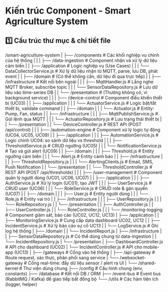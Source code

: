 # Kiến trúc Component - Smart Agriculture System

## 1️⃣ Cấu trúc thư mục & chi tiết file

/smart-agriculture-system
|
├── /components                  # Các khối nghiệp vụ chính của hệ thống
|   |
|   ├── /data-ingestion          # Component nhận và xử lý dữ liệu cảm biến
|   |   ├── /application         # Logic nghiệp vụ (Use Cases)
|   |   |   └── DataCollectorService.js   # Xử lý dữ liệu nhận từ MQTT, parse, lưu DB, phát event
|   |   ├── /domain              # (Có thể không cần, dữ liệu đi qua trực tiếp)
|   |   ├── /infrastructure      # Kết nối bên ngoài
|   |   |   ├── MqttHandler.js             # Lắng nghe MQTT Broker, subscribe topic
|   |   |   └── SensorDataRepository.js   # Lưu dữ liệu vào time-series DB
|   |   └── /presentation        # (Thường không có, vì background service)
|   |
|   ├── /device-control          # Component điều khiển thiết bị (UC03)
|   |   ├── /application
|   |   |   └── ActuatorService.js        # Logic bật/tắt thiết bị, validate command
|   |   ├── /domain
|   |   |   └── Actuator.js                 # Entity: Pump, Fan, status
|   |   ├── /infrastructure
|   |   |   ├── MqttPublishService.js      # Gửi lệnh qua MQTT
|   |   |   └── ActuatorRepository.js      # Lưu trạng thái thiết bị
|   |   └── /presentation
|   |       └── DeviceController.js        # REST API (POST /api/control)
|   |
|   ├── /automation-engine       # Component xử lý logic tự động (UC04, UC05, UC09)
|   |   ├── /application
|   |   |   ├── AutomationService.js       # Logic chính UC04: so sánh dữ liệu vs threshold
|   |   |   ├── ThresholdService.js        # CRUD ngưỡng (UC05)
|   |   |   └── NotificationService.js     # Tạo và gửi alert (UC09)
|   |   ├── /domain
|   |   |   ├── Threshold.js               # Entity ngưỡng cảm biến
|   |   |   └── Alert.js                   # Entity cảnh báo
|   |   ├── /infrastructure
|   |   |   ├── ThresholdRepository.js
|   |   |   └── AlertingClients.js        # Email, SMS, Push Notification
|   |   └── /presentation
|   |       └── ThresholdController.js    # REST API (POST /api/thresholds)
|   |
|   ├── /user-management         # Component quản lý người dùng (UC01, UC06, UC07)
|   |   ├── /application
|   |   |   ├── AuthService.js           # Xử lý login (UC01), tạo JWT
|   |   |   ├── UserService.js           # CRUD user (UC06)
|   |   |   └── RoleService.js           # CRUD role & gán quyền (UC07)
|   |   ├── /domain
|   |   |   ├── User.js                  # Entity người dùng
|   |   |   └── Role.js                  # Entity vai trò
|   |   ├── /infrastructure
|   |   |   ├── UserRepository.js
|   |   |   └── RoleRepository.js
|   |   └── /presentation
|   |       ├── AuthController.js
|   |       ├── UserController.js
|   |       └── RoleController.js
|   |
|   └── /monitoring-logging      # Component giám sát, báo cáo (UC02, UC12, UC13)
|       ├── /application
|       |   ├── MonitoringService.js     # Cung cấp data dashboard UC02, UC12
|       |   ├── IncidentService.js       # Xử lý báo cáo sự cố UC13
|       |   └── LogService.js            # Ghi log hệ thống
|       ├── /domain
|       |   └── IncidentReport.js
|       ├── /infrastructure
|       |   ├── SensorDataRepository.js   # Có thể dùng chung từ data-ingestion
|       |   └── IncidentRepository.js
|       └── /presentation
|           ├── DashboardController.js  # API cho dashboard (UC02)
|           └── IncidentController.js   # API cho mobile-app (UC13)
|
├── /gateways                    # Cổng vào hệ thống
|   ├── /api-gateway             # Route request, xác thực, phân phối sang service
|   └── /websocket-gateway       # Cổng real-time: đẩy dữ liệu sensor / alert ra UI
|
└── /shared-kernel               # Thư viện dùng chung
    ├── /config                  # Cấu hình chung (env, constants)
    ├── /database                # Kết nối DB / ORM
    ├── /event-bus               # Event bus (RabbitMQ / Kafka) để giao tiếp bất đồng bộ
    └── /utils                   # Các hàm tiện ích (logger, helper)

